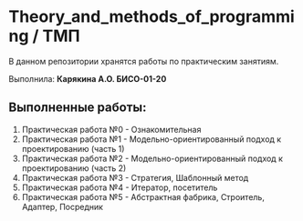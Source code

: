 # Theory_and_methods_of_programming / ТМП

В данном репозитории хранятся работы по практическим занятиям.

Выполнила: **Карякина А.О. БИСО-01-20**

## Выполненные работы:
1. Практическая работа №0 - Ознакомительная
2. Практическая работа №1 - Модельно-ориентированный подход к проектированию (часть 1)
3. Практическая работа №2 - Модельно-ориентированный подход к проектированию (часть 2)
4. Практическая работа №3 - Стратегия, Шаблонный метод
5. Практическая работа №4 - Итератор, посетитель
6. Практическая работа №5 - Абстрактная фабрика, Строитель, Адаптер, Посредник
